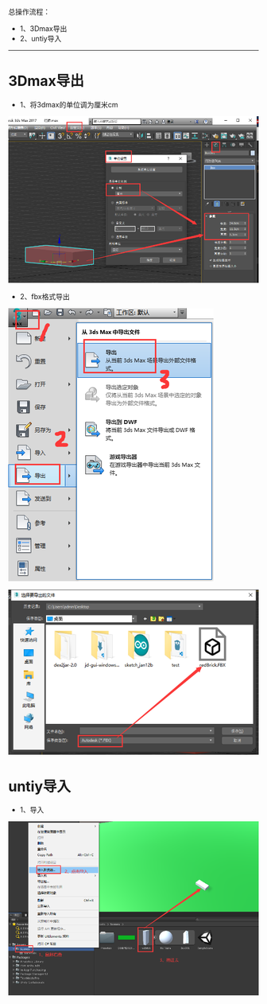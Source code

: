 总操作流程：
- 1、3Dmax导出
- 2、untiy导入

***


# 3Dmax导出

- 1、将3dmax的单位调为厘米cm

![](image/4-1.png)

- 2、fbx格式导出

![](image/4-2.png)

![](image/4-3.png)

# untiy导入

- 1、导入

![](image/4-4.png)
